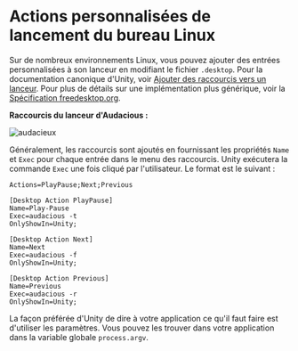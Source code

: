# Actions personnalisées de lancement du bureau Linux

Sur de nombreux environnements Linux, vous pouvez ajouter des entrées personnalisées à son lanceur en modifiant le fichier `.desktop`. Pour la documentation canonique d'Unity, voir [Ajouter des raccourcis vers un lanceur][unity-launcher]. Pour plus de détails sur une implémentation plus générique, voir la [Spécification freedesktop.org][spec].

__Raccourcis du lanceur d'Audacious :__

![audacieux][3]

Généralement, les raccourcis sont ajoutés en fournissant les propriétés `Name` et `Exec` pour chaque entrée dans le menu des raccourcis. Unity exécutera la commande `Exec` une fois cliqué par l'utilisateur. Le format est le suivant :

```plaintext
Actions=PlayPause;Next;Previous

[Desktop Action PlayPause]
Name=Play-Pause
Exec=audacious -t
OnlyShowIn=Unity;

[Desktop Action Next]
Name=Next
Exec=audacious -f
OnlyShowIn=Unity;

[Desktop Action Previous]
Name=Previous
Exec=audacious -r
OnlyShowIn=Unity;
```

La façon préférée d'Unity de dire à votre application ce qu'il faut faire est d'utiliser les paramètres. Vous pouvez les trouver dans votre application dans la variable globale `process.argv`.

[3]: https://help.ubuntu.com/community/UnityLaunchersAndDesktopFiles?action=AttachFile&do=get&target=shortcuts.png

[unity-launcher]: https://help.ubuntu.com/community/UnityLaunchersAndDesktopFiles#Adding_shortcuts_to_a_launcher
[spec]: https://specifications.freedesktop.org/desktop-entry-spec/1.1/ar01s11.html
